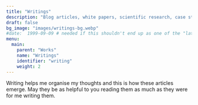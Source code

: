 ```yaml
---
title: "Writings"
description: "Blog articles, white papers, scientific research, case studies and more"
draft: false
bg_image: "images/writings-bg.webp"
#date:  1999-09-09 # needed if this shouldn't end up as one of the "latest posts"
menu:
  main:
    parent: "Works"
    name: "Writings"
    identifier: "writing"
    weight: 2
---
```


Writing helps me organise my thoughts and this is how these articles emerge. May they be as helpful to you reading them as much as they were for me writing them.
